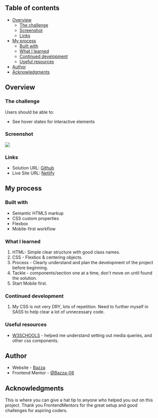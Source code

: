 ## Table of contents

- [Overview](#overview)
  - [The challenge](#the-challenge)
  - [Screenshot](#screenshot)
  - [Links](#links)
- [My process](#my-process)
  - [Built with](#built-with)
  - [What I learned](#what-i-learned)
  - [Continued development](#continued-development)
  - [Useful resources](#useful-resources)
- [Author](#author)
- [Acknowledgments](#acknowledgments)

## Overview

### The challenge

Users should be able to:

- See hover states for interactive elements

### Screenshot

![](./screenshot.jpg)

### Links

- Solution URL: [Github](https://github.com/Bazza-08/summary-order.git)
- Live Site URL: [Netlify](https://summary-order010.netlify.app/)

## My process

### Built with

- Semantic HTML5 markup
- CSS custom properties
- Flexbox
- Mobile-first workflow

### What I learned

1. HTML- Simple clear structure with good class names.
2. CSS - Flexbox & centering objects.
3. Process - Clearly understand and plan the development of the project before beginning.
4. Tackle - components/section one at a time, don't move on until found the solution.
5. Start Mobile first.

### Continued development

1. My CSS is not very DRY, lots of repetition. Need to further myself in SASS to help clear a lot of unnecessary code.

### Useful resources

- [W3SCHOOLS](https://www.w3schools.com) - helped me understand setting out media queries, and other css components.

## Author

- Website - [Bazza](https://www.your-site.com)
- Frontend Mentor - [@Bazza-08](https://www.frontendmentor.io/profile/Bazza-08)

## Acknowledgments

This is where you can give a hat tip to anyone who helped you out on this project. Thank you FrontendMentors for the great setup and good challenges for aspiring coders.
